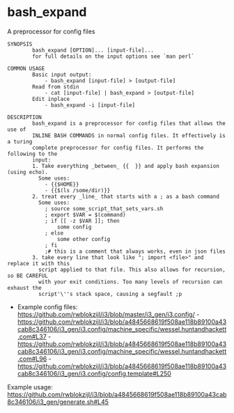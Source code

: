# bash_expand

A preprocessor for config files

```
SYNOPSIS
        bash_expand [OPTION]... [input-file]...
        for full details on the input options see `man perl`

COMMON USAGE
        Basic input output:
            - bash_expand [input-file] > [output-file]
        Read from stdin
            - cat [input-file] | bash_expand > [output-file]
        Edit inplace
            - bash_expand -i [input-file]

DESCRIPTION
        bash_expand is a preprocessor for config files that allows the use of
        INLINE BASH COMMANDS in normal config files. It effectively is a turing
        complete preprocessor for config files. It performs the following to the
        input:
        1. Take everything _between_ {{  }} and apply bash expansion (using echo).
          Some uses:
            - {{$HOME}}
            - {{$(ls /some/dir)}}
        2. treat every _line_ that starts with a ; as a bash command
          Some uses:
            ; source some_script_that_sets_vars.sh
            ; export $VAR = $(command)
            ; if [[ -z $VAR ]]; then
                some config
            ; else
                some other config
            ; fi
            ;# this is a comment that always works, even in json files
        3. take every line that look like "; import <file>" and replace it with this
          script applied to that file. This also allows for recursion, so BE CAREFUL
          with your exit conditions. Too many levels of recursion can exhaust the
          script'\''s stack space, causing a segfault ;p
```

- Example config files: https://github.com/rwblokzijl/i3/blob/master/i3_gen/i3.config/
        - https://github.com/rwblokzijl/i3/blob/a4845668619f508ae118b89100a43cab8c346106/i3_gen/i3.config/machine_specific/wessel.huntandhackett.com#L37
        - https://github.com/rwblokzijl/i3/blob/a4845668619f508ae118b89100a43cab8c346106/i3_gen/i3.config/machine_specific/wessel.huntandhackett.com#L96
        - https://github.com/rwblokzijl/i3/blob/a4845668619f508ae118b89100a43cab8c346106/i3_gen/i3.config/config.template#L250

Example usage: https://github.com/rwblokzijl/i3/blob/a4845668619f508ae118b89100a43cab8c346106/i3_gen/generate.sh#L45
